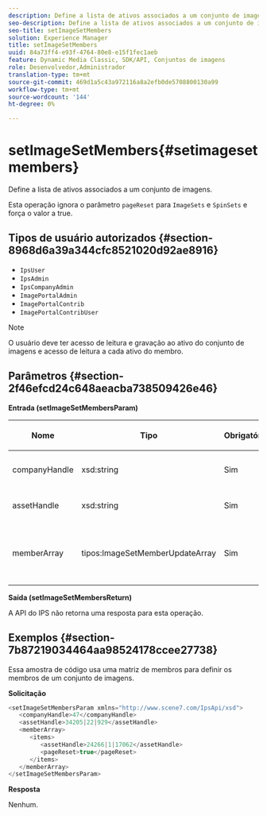 ```yaml
---
description: Define a lista de ativos associados a um conjunto de imagens.
seo-description: Define a lista de ativos associados a um conjunto de imagens.
seo-title: setImageSetMembers
solution: Experience Manager
title: setImageSetMembers
uuid: 84a73ff4-e93f-4764-80e8-e15f1fec1aeb
feature: Dynamic Media Classic, SDK/API, Conjuntos de imagens
role: Desenvolvedor,Administrador
translation-type: tm+mt
source-git-commit: 469d1a5c43a972116a8a2efb0de5708800130a99
workflow-type: tm+mt
source-wordcount: '144'
ht-degree: 0%

---
```



# setImageSetMembers{#setimagesetmembers}

Define a lista de ativos associados a um conjunto de imagens.

Esta operação ignora o parâmetro `pageReset` para `ImageSets` e `SpinSets` e força o valor a true.

## Tipos de usuário autorizados {#section-8968d6a39a344cfc8521020d92ae8916}

* `IpsUser`
* `IpsAdmin`
* `IpsCompanyAdmin`
* `ImagePortalAdmin`
* `ImagePortalContrib`
* `ImagePortalContribUser`

>[!NOTE]
>
>O usuário deve ter acesso de leitura e gravação ao ativo do conjunto de imagens e acesso de leitura a cada ativo do membro.

## Parâmetros {#section-2f46efcd24c648aeacba738509426e46}

**Entrada (setImageSetMembersParam)**

<table id="table_0CBBB65BCEFD4125A4069A080DFC873A"> 
 <thead> 
  <tr> 
   <th colname="col1" class="entry"> <p>Nome </p> </th> 
   <th colname="col2" class="entry"> <p>Tipo </p> </th> 
   <th colname="col3" class="entry"> <p>Obrigatório </p> </th> 
   <th colname="col4" class="entry"> <p>Descrição </p> </th> 
  </tr> 
 </thead>
 <tbody> 
  <tr> 
   <td colname="col1"> <p><span class="codeph"> <span class="varname"> companyHandle</span> </span> </p> </td> 
   <td colname="col2"> <p><span class="codeph"> xsd:string</span> </p> </td> 
   <td colname="col3"> <p>Sim </p> </td> 
   <td colname="col4"> <p>Manuseio da empresa. </p> </td> 
  </tr> 
  <tr> 
   <td colname="col1"> <span class="codeph"> <span class="varname"> assetHandle</span> </span> </td> 
   <td colname="col2"> <span class="codeph"> xsd:string</span> </td> 
   <td colname="col3"> Sim </td> 
   <td colname="col4"> Identificador do conjunto de imagens. </td> 
  </tr> 
  <tr> 
   <td colname="col1"> <span class="codeph"> <span class="varname"> memberArray</span> </span> </td> 
   <td colname="col2"> <span class="codeph"> tipos:ImageSetMemberUpdateArray</span> </td> 
   <td colname="col3"> Sim </td> 
   <td colname="col4"> Matriz de membros do ativo que pertencem ao conjunto de imagens. </td> 
  </tr> 
 </tbody> 
</table>

**Saída (setImageSetMembersReturn)**

A API do IPS não retorna uma resposta para esta operação.

## Exemplos {#section-7b87219034464aa98524178ccee27738}

Essa amostra de código usa uma matriz de membros para definir os membros de um conjunto de imagens.

**Solicitação**

```java
<setImageSetMembersParam xmlns="http://www.scene7.com/IpsApi/xsd">
   <companyHandle>47</companyHandle>
   <assetHandle>34205|22|929</assetHandle>
   <memberArray>
      <items>
         <assetHandle>24266|1|17062</assetHandle>
         <pageReset>true</pageReset>
      </items>
   </memberArray>
</setImageSetMembersParam>
```

**Resposta**

Nenhum.
